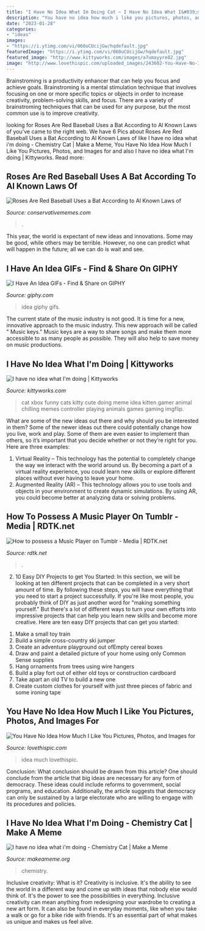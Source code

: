 ```yaml
---
title: "I Have No Idea What Im Doing Cat ~ I Have No Idea What I&#039;m Doing"
description: "You have no idea how much i like you pictures, photos, and images for"
date: "2023-01-28"
categories:
- "ideas"
images:
- "https://i.ytimg.com/vi/060uCUcijGw/hqdefault.jpg"
featuredImage: "https://i.ytimg.com/vi/060uCUcijGw/hqdefault.jpg"
featured_image: "http://www.kittyworks.com/images/a7umayyre82.jpg"
image: "http://www.lovethispic.com/uploaded_images/243602-You-Have-No-Idea-How-Much-I-Like-You.jpg"
---
```



Brainstroming is a productivity enhancer that can help you focus and achieve goals. Brainstroming is a mental stimulation technique that involves focusing on one or more specific topics or objects in order to increase creativity, problem-solving skills, and focus. There are a variety of brainstroming techniques that can be used for any purpose, but the most common use is to improve creativity.

	

		
looking for Roses Are Red Baseball Uses a Bat According to Al Known Laws of you've came to the right web. We have 6 Pics about Roses Are Red Baseball Uses a Bat According to Al Known Laws of like I have no idea what i&#039;m doing - Chemistry Cat | Make a Meme, You Have No Idea How Much I Like You Pictures, Photos, and Images for and also I have no idea what I&#039;m doing | Kittyworks. Read more:
		
    
## Roses Are Red Baseball Uses A Bat According To Al Known Laws Of

<img loading=lazy src="https://pics.conservativememes.com/roses-are-red-baseball-uses-a-bat-according-to-al-63789458.png" onerror="this.onerror=null;this.src='https://tse1.mm.bing.net/th?id=OIP.s8-F4L8TbZ1km9p-eRiMtAHaNj&amp;pid=15.1';" alt="Roses Are Red Baseball Uses a Bat According to Al Known Laws of">

_Source: conservativememes.com_

>. 

	

This year, the world is expectant of new ideas and innovations. Some may be good, while others may be terrible. However, no one can predict what will happen in the future; all we can do is wait and see.

    
## I Have An Idea GIFs - Find &amp; Share On GIPHY

<img loading=lazy src="https://media.giphy.com/media/3oz8xG8KrEueOmZ19m/giphy.gif" onerror="this.onerror=null;this.src='https://tse1.mm.bing.net/th?id=OIP.b3fknaxvQ9MQyM68PkI3QgHaEK&amp;pid=15.1';" alt="I Have An Idea GIFs - Find &amp; Share on GIPHY">

_Source: giphy.com_

>idea giphy gifs. 

	

The current state of the music industry is not good. It is time for a new, innovative approach to the music industry. This new approach will be called " Music keys." Music keys are a way to share songs and make them more accessible to as many people as possible. They will also help to save money on music productions.

    
## I Have No Idea What I&#039;m Doing | Kittyworks

<img loading=lazy src="http://www.kittyworks.com/images/a7umayyre82.jpg" onerror="this.onerror=null;this.src='https://tse4.mm.bing.net/th?id=OIP.cRg24LbWzj4JXO0icU2O5wHaFj&amp;pid=15.1';" alt="I have no idea what I&#039;m doing | Kittyworks">

_Source: kittyworks.com_

>cat xbox funny cats kitty cute doing meme idea kitten gamer animal chilling memes controller playing animals games gaming imgflip. 

	

What are some of the new ideas out there and why should you be interested in them?
Some of the newer ideas out there could potentially change how you live, work and play. Some of them are even easier to implement than others, so it’s important that you decide whether or not they’re right for you. Here are three examples: 
1) Virtual Reality – This technology has the potential to completely change the way we interact with the world around us. By becoming a part of a virtual reality experience, you could learn new skills or explore different places without ever having to leave your home. 
2) Augmented Reality (AR) – This technology allows you to use tools and objects in your environment to create dynamic simulations. By using AR, you could become better at analyzing data or solving problems.

    
## How To Possess A Music Player On Tumblr - Media | RDTK.net

<img loading=lazy src="https://i.ytimg.com/vi/060uCUcijGw/hqdefault.jpg" onerror="this.onerror=null;this.src='https://tse1.mm.bing.net/th?id=OIP.lQyxP6cui848zTZA4c7rcwHaFj&amp;pid=15.1';" alt="How to possess a Music Player on Tumblr - Media | RDTK.net">

_Source: rdtk.net_

>. 

	

2) 10 Easy DIY Projects to get You Started: In this section, we will be looking at ten different projects that can be completed in a very short amount of time. By following these steps, you will have everything that you need to start a project successfully.
If you're like most people, you probably think of DIY as just another word for "making something yourself." But there's a lot of different ways to turn your own efforts into impressive projects that can help you learn new skills and become more creative. Here are ten easy DIY projects that can get you started: 
1. Make a small toy train
2. Build a simple cross-country ski jumper
3. Create an adventure playground out ofEmpty cereal boxes
4. Draw and paint a detailed picture of your home using only Common Sense supplies
5. Hang ornaments from trees using wire hangers
6. Build a play fort out of either old toys or construction cardboard 
7. Take apart an old TV to build a new one 
8. Create custom clothes for yourself with just three pieces of fabric and some ironing tape 

    
## You Have No Idea How Much I Like You Pictures, Photos, And Images For

<img loading=lazy src="http://www.lovethispic.com/uploaded_images/243602-You-Have-No-Idea-How-Much-I-Like-You.jpg" onerror="this.onerror=null;this.src='https://tse2.mm.bing.net/th?id=OIP.9OGXv-sTEWC82mqoHf82UgHaHa&amp;pid=15.1';" alt="You Have No Idea How Much I Like You Pictures, Photos, and Images for">

_Source: lovethispic.com_

>idea much lovethispic. 

	

Conclusion: What conclusion should be drawn from this article?
One should conclude from the article that big ideas are necessary for any form of democracy. These ideas could include reforms to government, social programs, and education. Additionally, the article suggests that democracy can only be sustained by a large electorate who are willing to engage with its procedures and policies.

    
## I Have No Idea What I&#039;m Doing - Chemistry Cat | Make A Meme

<img loading=lazy src="https://media.makeameme.org/created/i-have-no-5x2f4o.jpg" onerror="this.onerror=null;this.src='https://tse2.mm.bing.net/th?id=OIP.hyLBAruPHiQuXNg0M_KJYwHaJx&amp;pid=15.1';" alt="I have no idea what i&#039;m doing - Chemistry Cat | Make a Meme">

_Source: makeameme.org_

>chemistry. 

	

Inclusive creativity: What is it?
Creativity is inclusive. It's the ability to see the world in a different way and come up with ideas that nobody else would think of. It's the power to see the possibilities in everything. Inclusive creativity can mean anything from redesigning your wardrobe to creating a new art form. It can also be found in everyday moments, like when you take a walk or go for a bike ride with friends. It's an essential part of what makes us unique and makes us feel alive.

